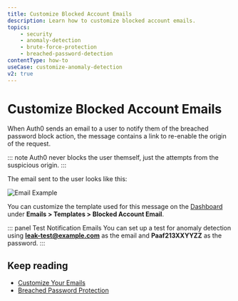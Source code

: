 ```yaml
---
title: Customize Blocked Account Emails
description: Learn how to customize blocked account emails.
topics:
    - security
    - anomaly-detection
    - brute-force-protection
    - breached-password-detection
contentType: how-to
useCase: customize-anomaly-detection
v2: true
---
```

# Customize Blocked Account Emails

When Auth0 sends an email to a user to notify them of the breached password block action, the message contains a link to re-enable the origin of the request.

::: note
Auth0 never blocks the user themself, just the attempts from the suspicious origin.
:::

The email sent to the user looks like this:

![Email Example](/media/articles/brute-force-protection/bfp-2015-12-29_1832.png)

You can customize the template used for this message on the [Dashboard](${manage_url}/#/emails) under __Emails > Templates > Blocked Account Email__.

::: panel Test Notification Emails
You can set up a test for anomaly detection using **leak-test@example.com** as the email and **Paaf213XXYYZZ** as the password. 
:::

## Keep reading

* [Customize Your Emails](/email/templates)
* [Breached Password Protection](/anomaly-detection/concepts/breached-passwords)
